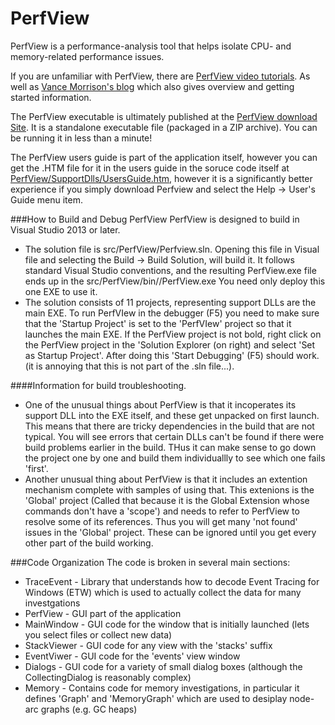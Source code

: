# PerfView
PerfView is a performance-analysis tool that helps isolate CPU- and memory-related performance issues.

If you are unfamiliar with PerfView, there are [PerfView video tutorials](http://channel9.msdn.com/Series/PerfView-Tutorial). As well as [Vance Morrison's blog](http://blogs.msdn.com/b/vancem/archive/tags/perfview) which also gives overview and getting started information. 

The PerfView executable is ultimately published at the [PerfView download Site](http://www.microsoft.com/en-us/download/details.aspx?id=28567). It is a standalone executable file (packaged in a ZIP archive). You can be running it in less than a minute!  

The PerfView users guide is part of the application itself, however you can get the .HTM file for it in the users guide in the soruce code itself at [PerfView/SupportDlls/UsersGuide.htm](src/PerfView/SupportDlls/UsersGuide.htm), however it is a significantly better experience if you simply download Perfview and select the Help -> User's Guide menu item.  

###How to Build and Debug PerfView 
PerfView is designed to build in Visual Studio 2013 or later.  

  * The solution file is src/PerfView/Perfview.sln.  Opening this file in Visual file and selecting the Build -> Build Solution, will build it.   It follows standard Visual Studio conventions, and the resulting PerfView.exe file ends up in the src/PerfView/bin/<BuildType>/PerfView.exe   You need only deploy this one EXE to use it.  
  * The solution consists of 11 projects, representing support DLLs are the main EXE.   To run PerfVIew in the debugger (F5) you need to make sure that the 'Startup Project' is set to the 'PerfVIew' project so that it launches the main EXE.   If the PerfView project is not bold, right click on the PerfView project in the 'Solution  Explorer (on right) and select 'Set as Startup Project'.    After doing this 'Start Debugging' (F5) should work.   (it is annoying that this is not part of the .sln file...).  

####Information for build troubleshooting.  
* One of the unusual things about PerfView is that it incoperates its support DLL into the EXE itself, and these get unpacked on first launch.  This means that there are tricky dependencies in the build that are not typical.    You will see errors that certain DLLs can't be found if there were build problems earlier in the build.   THus it can make sense to go down the project one by one and build them individuallly to see which one fails 'first'.  
* Another unusual thing about PerfView is that it includes an extention mechanism complete with samples of using that.   This extenions is the 'Global' project (Called that because it is the Global Extension whose commands don't have a 'scope') and needs to refer to PerfView to resolve some of its references.   Thus you will get many 'not found' issues in the 'Global' project.  These can be ignored until you get every other part of the build working. 

###Code Organization
The code is broken in several main sections:
  * TraceEvent - Library that understands how to decode Event Tracing for Windows (ETW) which is used to actually collect the data for many investgations
  * PerfView - GUI part of the application
  * MainWindow - GUI code for the window that is initially launched (lets you select files or collect new data) 
  * StackViewer - GUI code for any view with the 'stacks' suffix
  * EventViwer - GUI code for the 'events' view window
  * Dialogs - GUI code for a variety of small dialog boxes (although the CollectingDialog is reasonably complex)
  * Memory - Contains code for memory investigations, in particular it defines 'Graph' and 'MemoryGraph' which are used to desiplay node-arc graphs (e.g. GC heaps)
